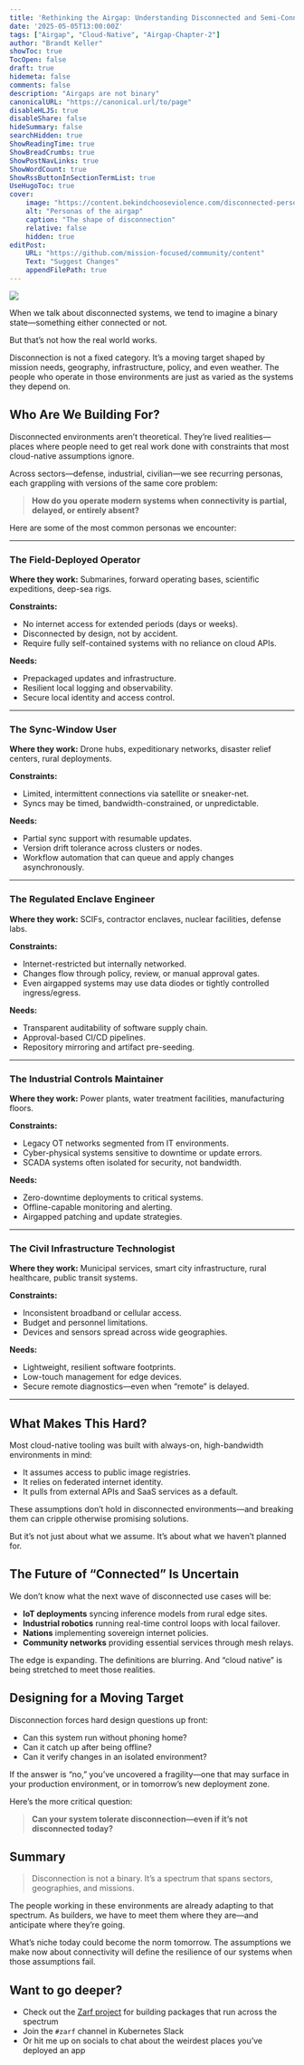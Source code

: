 ```yaml
---
title: 'Rethinking the Airgap: Understanding Disconnected and Semi-Connected Personas'
date: '2025-05-05T13:00:00Z'
tags: ["Airgap", "Cloud-Native", "Airgap-Chapter-2"]
author: "Brandt Keller"
showToc: true
TocOpen: false
draft: true
hidemeta: false
comments: false
description: "Airgaps are not binary"
canonicalURL: "https://canonical.url/to/page"
disableHLJS: true
disableShare: false
hideSummary: false
searchHidden: true
ShowReadingTime: true
ShowBreadCrumbs: true
ShowPostNavLinks: true
ShowWordCount: true
ShowRssButtonInSectionTermList: true
UseHugoToc: true
cover:
    image: "https://content.bekindchooseviolence.com/disconnected-personas.png"
    alt: "Personas of the airgap"
    caption: "The shape of disconnection"
    relative: false
    hidden: true
editPost:
    URL: "https://github.com/mission-focused/community/content"
    Text: "Suggest Changes"
    appendFilePath: true
---
```


![](https://content.bekindchooseviolence.com/disconnected-personas.png)

When we talk about disconnected systems, we tend to imagine a binary state—something either connected or not.

But that’s not how the real world works.

Disconnection is not a fixed category. It’s a moving target shaped by mission needs, geography, infrastructure, policy, and even weather. The people who operate in those environments are just as varied as the systems they depend on.

## Who Are We Building For?

Disconnected environments aren’t theoretical. They’re lived realities—places where people need to get real work done with constraints that most cloud-native assumptions ignore.

Across sectors—defense, industrial, civilian—we see recurring personas, each grappling with versions of the same core problem:

> **How do you operate modern systems when connectivity is partial, delayed, or entirely absent?**

Here are some of the most common personas we encounter:

---

### The Field-Deployed Operator

**Where they work:** Submarines, forward operating bases, scientific expeditions, deep-sea rigs.

**Constraints:**

* No internet access for extended periods (days or weeks).
* Disconnected by design, not by accident.
* Require fully self-contained systems with no reliance on cloud APIs.

**Needs:**

* Prepackaged updates and infrastructure.
* Resilient local logging and observability.
* Secure local identity and access control.

---

### The Sync-Window User

**Where they work:** Drone hubs, expeditionary networks, disaster relief centers, rural deployments.

**Constraints:**

* Limited, intermittent connections via satellite or sneaker-net.
* Syncs may be timed, bandwidth-constrained, or unpredictable.

**Needs:**

* Partial sync support with resumable updates.
* Version drift tolerance across clusters or nodes.
* Workflow automation that can queue and apply changes asynchronously.

---

### The Regulated Enclave Engineer

**Where they work:** SCIFs, contractor enclaves, nuclear facilities, defense labs.

**Constraints:**

* Internet-restricted but internally networked.
* Changes flow through policy, review, or manual approval gates.
* Even airgapped systems may use data diodes or tightly controlled ingress/egress.

**Needs:**

* Transparent auditability of software supply chain.
* Approval-based CI/CD pipelines.
* Repository mirroring and artifact pre-seeding.

---

### The Industrial Controls Maintainer

**Where they work:** Power plants, water treatment facilities, manufacturing floors.

**Constraints:**

* Legacy OT networks segmented from IT environments.
* Cyber-physical systems sensitive to downtime or update errors.
* SCADA systems often isolated for security, not bandwidth.

**Needs:**

* Zero-downtime deployments to critical systems.
* Offline-capable monitoring and alerting.
* Airgapped patching and update strategies.

---

### The Civil Infrastructure Technologist

**Where they work:** Municipal services, smart city infrastructure, rural healthcare, public transit systems.

**Constraints:**

* Inconsistent broadband or cellular access.
* Budget and personnel limitations.
* Devices and sensors spread across wide geographies.

**Needs:**

* Lightweight, resilient software footprints.
* Low-touch management for edge devices.
* Secure remote diagnostics—even when “remote” is delayed.

---

## What Makes This Hard?

Most cloud-native tooling was built with always-on, high-bandwidth environments in mind:

* It assumes access to public image registries.
* It relies on federated internet identity.
* It pulls from external APIs and SaaS services as a default.

These assumptions don’t hold in disconnected environments—and breaking them can cripple otherwise promising solutions.

But it’s not just about what we assume. It’s about what we haven’t planned for.

## The Future of “Connected” Is Uncertain

We don’t know what the next wave of disconnected use cases will be:

* **IoT deployments** syncing inference models from rural edge sites.
* **Industrial robotics** running real-time control loops with local failover.
* **Nations** implementing sovereign internet policies.
* **Community networks** providing essential services through mesh relays.

The edge is expanding. The definitions are blurring.
And “cloud native” is being stretched to meet those realities.

## Designing for a Moving Target

Disconnection forces hard design questions up front:

* Can this system run without phoning home?
* Can it catch up after being offline?
* Can it verify changes in an isolated environment?

If the answer is “no,” you’ve uncovered a fragility—one that may surface in your production environment, or in tomorrow’s new deployment zone.

Here’s the more critical question:

> **Can your system tolerate disconnection—even if it’s not disconnected today?**

## Summary

> Disconnection is not a binary. It’s a spectrum that spans sectors, geographies, and missions.

The people working in these environments are already adapting to that spectrum. As builders, we have to meet them where they are—and anticipate where they’re going.

What’s niche today could become the norm tomorrow.
The assumptions we make now about connectivity will define the resilience of our systems when those assumptions fail.

## Want to go deeper?

- Check out the [Zarf project](https://github.com/zarf-dev/zarf) for building packages that run across the spectrum
- Join the `#zarf` channel in Kubernetes Slack
- Or hit me up on socials to chat about the weirdest places you’ve deployed an app
